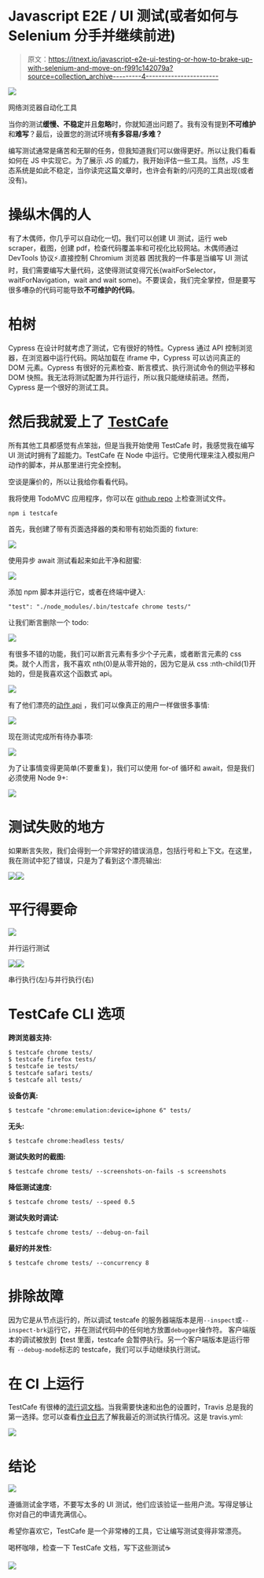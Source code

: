 # Javascript E2E / UI 测试(或者如何与 Selenium 分手并继续前进)

> 原文：<https://itnext.io/javascript-e2e-ui-testing-or-how-to-brake-up-with-selenium-and-move-on-f991c142079a?source=collection_archive---------4----------------------->

![](img/8980f66fb3bb5cebdc719311761cb449.png)

网络浏览器自动化工具

当你的测试**缓慢、不稳定**并且**忽略**时，你就知道出问题了。我有没有提到**不可维护**和**难写**？最后，设置您的测试环境**有多容易/多难？**

编写测试通常是痛苦和无聊的任务，但我知道我们可以做得更好。所以让我们看看如何在 JS 中实现它。为了展示 JS 的威力，我开始评估一些工具。当然，JS 生态系统是如此不稳定，当你读完这篇文章时，也许会有新的/闪亮的工具出现(或者没有)。

# 操纵木偶的人

有了木偶师，你几乎可以自动化一切。我们可以创建 UI 测试，运行 web scraper，截图，创建 pdf，检查代码覆盖率和可视化比较网站。木偶师通过 DevTools 协议⚡.直接控制 Chromium 浏览器
困扰我的一件事是当编写 UI 测试时，我们需要编写大量代码，这使得测试变得冗长(waitForSelector，waitForNavigation，wait and wait some)。不要误会，我们完全掌控，但是要写很多嘈杂的代码可能导致**不可维护的代码**。

# 柏树

Cypress 在设计时就考虑了测试，它有很好的特性。Cypress 通过 API 控制浏览器，在浏览器中运行代码。网站加载在 iframe 中，Cypress 可以访问真正的 DOM 元素。Cypress 有很好的元素检查、断言模式、执行测试命令的侧边平移和 DOM 快照。我无法将测试配置为并行运行，所以我只能继续前进。然而，Cypress 是一个很好的测试工具。

# 然后我就爱上了 [TestCafe](https://devexpress.github.io/testcafe/)

所有其他工具都感觉有点笨拙，但是当我开始使用 TestCafe 时，我感觉我在编写 UI 测试时拥有了超能力。TestCafe 在 Node 中运行。它使用代理来注入模拟用户动作的脚本，并从那里进行完全控制。

空谈是廉价的，所以让我给你看看代码。

我将使用 TodoMVC 应用程序，你可以在 [github repo](https://github.com/fvitas/testcafe-todomvc) 上检查测试文件。

```
npm i testcafe
```

首先，我创建了带有页面选择器的类和带有初始页面的 fixture:

![](img/b141c3060ad0543125f2a44995d93e29.png)

使用异步 await 测试看起来如此干净和甜蜜:

![](img/dfd4c8365f812ea8a8ca12c332fe00af.png)

添加 npm 脚本并运行它，或者在终端中键入:

```
"test": "./node_modules/.bin/testcafe chrome tests/"
```

让我们断言删除一个 todo:

![](img/a4edeceade5f9a6127eeda1ff61d45ae.png)

有很多不错的功能，我们可以断言元素有多少个子元素，或者断言元素的 css 类。就个人而言，我不喜欢 nth(0)是从零开始的，因为它是从 css :nth-child(1)开始的，但是我喜欢这个函数式 api。

![](img/263f5da3521da0150352b95644e42719.png)

有了他们漂亮的[动作 api](https://devexpress.github.io/testcafe/documentation/test-api/actions/) ，我们可以像真正的用户一样做很多事情:

![](img/01e16464bfee2d8c4ed28b343ae1e562.png)

现在测试完成所有待办事项:

![](img/21d18a40ab648a1b123d012b2ac31a8c.png)

为了让事情变得更简单(不要重复)，我们可以使用 for-of 循环和 await，但是我们必须使用 Node 9+:

![](img/608bdc2e24af94745c38202cea26d7f4.png)

# 测试失败的地方

如果断言失败，我们会得到一个非常好的错误消息，包括行号和上下文。在这里，我在测试中犯了错误，只是为了看到这个漂亮输出:

![](img/e5958fe04e432c7962fd7466ecb58695.png)![](img/1b0a2a73a492df65160dd01c7449c4b3.png)

# 平行得要命

![](img/7e215ada3ed4035bf1970123e1542bcf.png)

并行运行测试

![](img/f3f4efb5593aa72a1d3851c3884f2577.png)![](img/ed3d8499dacc9ed860ba92ed3d70b738.png)

串行执行(左)与并行执行(右)

# TestCafe CLI 选项

**跨浏览器支持:**

```
$ testcafe chrome tests/
$ testcafe firefox tests/
$ testcafe ie tests/
$ testcafe safari tests/
$ testcafe all tests/
```

**设备仿真:**

```
$ testcafe "chrome:emulation:device=iphone 6" tests/
```

**无头:**

```
$ testcafe chrome:headless tests/
```

**测试失败时的截图:**

```
$ testcafe chrome tests/ --screenshots-on-fails -s screenshots
```

**降低测试速度:**

```
$ testcafe chrome tests/ --speed 0.5
```

**测试失败时调试:**

```
$ testcafe chrome tests/ --debug-on-fail
```

**最好的并发性:**

```
$ testcafe chrome tests/ --concurrency 8
```

# 排除故障

因为它是从节点运行的，所以调试 testcafe 的服务器端版本是用`--inspect`或`--inspect-brk`运行它，并在测试代码中的任何地方放置`debugger`操作符。
客户端版本的调试被放到【test 里面，testcafe 会暂停执行。另一个客户端版本是运行带有
`--debug-mode`标志的 testcafe，我们可以手动继续执行测试。

# 在 CI 上运行

TestCafe 有很棒的[流行词文档](https://devexpress.github.io/testcafe/documentation/recipes/integrating-testcafe-with-ci-systems/)。当我需要快速和出色的设置时，Travis 总是我的第一选择。您可以查看[作业日志](https://travis-ci.org/fvitas/testcafe-todomvc/builds/390368486)了解我最近的测试执行情况。这是 travis.yml:

![](img/0ba4459b348c61b2d81478b369301275.png)

# 结论

![](img/6275717b7bf8c4b2b4171a4b08cfc78c.png)

遵循测试金字塔，不要写太多的 UI 测试，他们应该验证一些用户流。写得足够让你对自己的申请充满信心。

希望你喜欢它，TestCafe 是一个非常棒的工具，它让编写测试变得非常漂亮。

喝杯咖啡，检查一下 TestCafe 文档，写下这些测试☕

[![](img/b770d2531f2dab5c5b502a9ed488d374.png)](https://www.buymeacoffee.com/filipvitas)